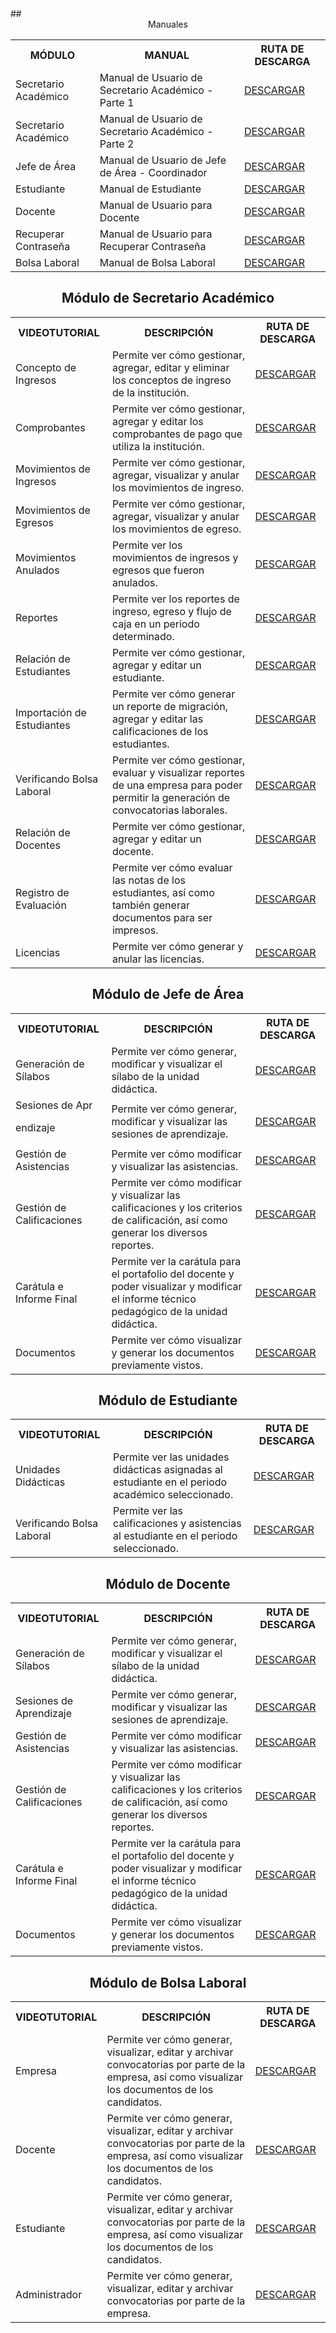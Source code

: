 

<!DOCTYPE html>
<html lang="es">

<body>
## <div align="center">Manuales</div>

<table>
  <tr>
    <th>MÓDULO</th>
    <th>MANUAL</th>
    <th>RUTA DE DESCARGA</th>
  </tr>
  <tr>
    <td>Secretario Académico</td>
    <td>Manual de Usuario de Secretario Académico - Parte 1</td>
    <td><a href="https://drive.google.com/file/d/1ZajQoL8dJ0K4AVQtZM6hsRG6SxKrwsAB/view?usp=drive_link">DESCARGAR</a></td>
  </tr>
  <tr>
    <td>Secretario Académico</td>
    <td>Manual de Usuario de Secretario Académico - Parte 2</td>
    <td><a href="https://drive.google.com/file/d/1Syw_FoGUWiRMYvJ5UNw6Lytmo0sZyW38/view?usp=drive_link">DESCARGAR</a></td>
  </tr>
  <tr>
    <td>Jefe de Área</td>
    <td>Manual de Usuario de Jefe de Área - Coordinador</td>
    <td><a href="https://drive.google.com/file/d/1NOk0wfHO095KDmHKv0-3XCkkGfgu0vzd/view?usp=drive_link">DESCARGAR</a></td>
  </tr>
  <tr>
    <td>Estudiante</td>
    <td>Manual de Estudiante</td>
    <td><a href="https://drive.google.com/file/d/1YA4jvlgLGlSZWtTmwY0xO-Vq-If18mAp/view?usp=drive_link">DESCARGAR</a></td>
  </tr>
  <tr>
    <td>Docente</td>
    <td>Manual de Usuario para Docente</td>
    <td><a href="https://drive.google.com/file/d/1Bnz53opYYdnKC91Fzj-lzUR8Q2IL_Frm/view?usp=drive_link">DESCARGAR</a></td>
  </tr>
  <tr>
    <td>Recuperar Contraseña</td>
    <td>Manual de Usuario para Recuperar Contraseña</td>
    <td><a href="https://drive.google.com/file/d/1lItZTa7uAQ4kEqSgS7n5j8JYl2DZ0JN5/view?usp=drive_link">DESCARGAR</a></td>
  </tr>
  <tr>
    <td>Bolsa Laboral</td>
    <td>Manual de Bolsa Laboral</td>
    <td><a href="https://drive.google.com/file/d/1nekvY_nM6a0qoCEK938mwnuxbgYB-0A2/view?usp=drive_link">DESCARGAR</a></td>
  </tr>
</table>

## <div align="center">Módulo de Secretario Académico</div>

<table>
  <tr>
    <th>VIDEOTUTORIAL</th>
    <th>DESCRIPCIÓN</th>
    <th>RUTA DE DESCARGA</th>
  </tr>
  <tr>
    <td>Concepto de Ingresos</td>
    <td>Permite ver cómo gestionar, agregar, editar y eliminar los conceptos de ingreso de la institución.</td>
    <td><a href="https://drive.google.com/file/d/10WpuP6t236mFqDj7qwqc4Jg85fmHxW0H/view?usp=sharing">DESCARGAR</a></td>
  </tr>
  <tr>
    <td>Comprobantes</td>
    <td>Permite ver cómo gestionar, agregar y editar los comprobantes de pago que utiliza la institución.</td>
    <td><a href="https://drive.google.com/file/d/1S_X8XITIaiYAvfKhogkAkTsJ_WYDooEM/view?usp=sharing">DESCARGAR</a></td>
  </tr>
  <tr>
    <td>Movimientos de Ingresos</td>
    <td>Permite ver cómo gestionar, agregar, visualizar y anular los movimientos de ingreso.</td>
    <td><a href="https://drive.google.com/file/d/1oHRd0hFKS4TXRgRHBU0csiXSkwvhCuCU/view?usp=sharing">DESCARGAR</a></td>
  </tr>
  <tr>
    <td>Movimientos de Egresos</td>
    <td>Permite ver cómo gestionar, agregar, visualizar y anular los movimientos de egreso.</td>
    <td><a href="https://drive.google.com/file/d/1mCuaVhj14ANVqmseYW4orUV1Y6rHuWAr/view?usp=sharing">DESCARGAR</a></td>
  </tr>
  <tr>
    <td>Movimientos Anulados</td>
    <td>Permite ver los movimientos de ingresos y egresos que fueron anulados.</td>
    <td><a href="https://drive.google.com/file/d/1d639N_1Ugpao02h3WAQPsmOEIIGbGQd8/view?usp=sharing">DESCARGAR</a></td>
  </tr>
  <tr>
    <td>Reportes</td>
    <td>Permite ver los reportes de ingreso, egreso y flujo de caja en un periodo determinado.</td>
    <td><a href="https://drive.google.com/file/d/1JFR_TRzfznb8QRq_-z_zeqFKFBxB3r9K/view?usp=sharing">DESCARGAR</a></td>
  </tr>
  <tr>
    <td>Relación de Estudiantes</td>
    <td>Permite ver cómo gestionar, agregar y editar un estudiante.</td>
    <td><a href="https://drive.google.com/file/d/1ZoxyuGK6vD5po0l71-CXNlGO2-SpA0h4/view?usp=sharing">DESCARGAR</a></td>
  </tr>
  <tr>
    <td>Importación de Estudiantes</td>
    <td>Permite ver cómo generar un reporte de migración, agregar y editar las calificaciones de los estudiantes.</td>
    <td><a href="https://drive.google.com/file/d/1shDb1NDrqowvCHJT7dOB-Gz0tA465Rx3/view?usp=sharing">DESCARGAR</a></td>
  </tr>
  <tr>
    <td>Verificando Bolsa Laboral</td>
    <td>Permite ver cómo gestionar, evaluar y visualizar reportes de una empresa para poder permitir la generación de convocatorias laborales.</td>
    <td><a href="https://drive.google.com/file/d/1Xk1kstlAG-kAm7m__fMZKlzXNwBWv2nC/view?usp=sharing">DESCARGAR</a></td>
  </tr>
  <tr>
    <td>Relación de Docentes</td>
    <td>Permite ver cómo gestionar, agregar y editar un docente.</td>
    <td><a href="https://drive.google.com/file/d/1_hy_nTTpzVhmHcFzdAC_p-Fsb9a3JzZE/view?usp=drive_link">DESCARGAR</a></td>
  </tr>
  <tr>
    <td>Registro de Evaluación</td>
    <td>Permite ver cómo evaluar las notas de los estudiantes, así como también generar documentos para ser impresos.</td>
    <td><a href="https://drive.google.com/file/d/1RkMssH1Ms81gG0Xmrsz-di4QkRLLhCe6/view?usp=drive_link">DESCARGAR</a></td>
  </tr>
  <tr>
    <td>Licencias</td>
    <td>Permite ver cómo generar y anular las licencias.</td>
    <td><a href="https://drive.google.com/file/d/1iASwQlsWXIqr9nUrd2xo7_EJWvpg346C/view?usp=drive_link">DESCARGAR</a></td>
  </tr>
</table>

## <div align="center">Módulo de Jefe de Área</div>

<table>
  <tr>
    <th>VIDEOTUTORIAL</th>
    <th>DESCRIPCIÓN</th>
    <th>RUTA DE DESCARGA</th>
  </tr>
  <tr>
    <td>Generación de Sílabos</td>
    <td>Permite ver cómo generar, modificar y visualizar el sílabo de la unidad didáctica.</td>
    <td><a href="https://drive.google.com/file/d/1FoNU28CGI-pXEsYqIhNFS84RitqKl469/view?usp=sharing">DESCARGAR</a></td>
  </tr>
  <tr>
    <td>Sesiones de Apr

endizaje</td>
    <td>Permite ver cómo generar, modificar y visualizar las sesiones de aprendizaje.</td>
    <td><a href="https://drive.google.com/file/d/1QMaEs8Bl-i3Wu8ZFgKUOFn77UEAXV1HR/view?usp=sharing">DESCARGAR</a></td>
  </tr>
  <tr>
    <td>Gestión de Asistencias</td>
    <td>Permite ver cómo modificar y visualizar las asistencias.</td>
    <td><a href="https://drive.google.com/file/d/1W6XlBZkIfOS3kz4y3RLvgkGa4MqG4bIw/view?usp=sharing">DESCARGAR</a></td>
  </tr>
  <tr>
    <td>Gestión de Calificaciones</td>
    <td>Permite ver cómo modificar y visualizar las calificaciones y los criterios de calificación, así como generar los diversos reportes.</td>
    <td><a href="https://drive.google.com/file/d/1SeeiyUFukU6nbFmpLZT81TIeKHyVl5LA/view?usp=sharing">DESCARGAR</a></td>
  </tr>
  <tr>
    <td>Carátula e Informe Final</td>
    <td>Permite ver la carátula para el portafolio del docente y poder visualizar y modificar el informe técnico pedagógico de la unidad didáctica.</td>
    <td><a href="https://drive.google.com/file/d/1rsrrBGDlLyaP1PYfB2Hw9a-E9X30XVv0/view?usp=sharing">DESCARGAR</a></td>
  </tr>
  <tr>
    <td>Documentos</td>
    <td>Permite ver cómo visualizar y generar los documentos previamente vistos.</td>
    <td><a href="https://drive.google.com/file/d/1uGyOEAxJB0nz__MJAPY0SJy6VgMp0--k/view?usp=sharing">DESCARGAR</a></td>
  </tr>
</table>

## <div align="center">Módulo de Estudiante</div>

<table>
  <tr>
    <th>VIDEOTUTORIAL</th>
    <th>DESCRIPCIÓN</th>
    <th>RUTA DE DESCARGA</th>
  </tr>
  <tr>
    <td>Unidades Didácticas</td>
    <td>Permite ver las unidades didácticas asignadas al estudiante en el periodo académico seleccionado.</td>
    <td><a href="https://drive.google.com/file/d/1lkjVmeTxTWNfFe-xSpXMPaEQ8uuNBKMx/view?usp=sharing">DESCARGAR</a></td>
  </tr>
  <tr>
    <td>Verificando Bolsa Laboral</td>
    <td>Permite ver las calificaciones y asistencias al estudiante en el periodo seleccionado.</td>
    <td><a href="https://drive.google.com/file/d/1ESb7_jMPAcd8a0HoMFwj2iz4DetvIc9W/view?usp=drive_link">DESCARGAR</a></td>
  </tr>
</table>

## <div align="center">Módulo de Docente</div>

<table>
  <tr>
    <th>VIDEOTUTORIAL</th>
    <th>DESCRIPCIÓN</th>
    <th>RUTA DE DESCARGA</th>
  </tr>
  <tr>
    <td>Generación de Sílabos</td>
    <td>Permite ver cómo generar, modificar y visualizar el sílabo de la unidad didáctica.</td>
    <td><a href="https://drive.google.com/file/d/1FoNU28CGI-pXEsYqIhNFS84RitqKl469/view?usp=sharing">DESCARGAR</a></td>
  </tr>
  <tr>
    <td>Sesiones de Aprendizaje</td>
    <td>Permite ver cómo generar, modificar y visualizar las sesiones de aprendizaje.</td>
    <td><a href="https://drive.google.com/file/d/1QMaEs8Bl-i3Wu8ZFgKUOFn77UEAXV1HR/view?usp=sharing">DESCARGAR</a></td>
  </tr>
  <tr>
    <td>Gestión de Asistencias</td>
    <td>Permite ver cómo modificar y visualizar las asistencias.</td>
    <td><a href="https://drive.google.com/file/d/1W6XlBZkIfOS3kz4y3RLvgkGa4MqG4bIw/view?usp=sharing">DESCARGAR</a></td>
  </tr>
  <tr>
    <td>Gestión de Calificaciones</td>
    <td>Permite ver cómo modificar y visualizar las calificaciones y los criterios de calificación, así como generar los diversos reportes.</td>
    <td><a href="https://drive.google.com/file/d/1SeeiyUFukU6nbFmpLZT81TIeKHyVl5LA/view?usp=sharing">DESCARGAR</a></td>
  </tr>
  <tr>
    <td>Carátula e Informe Final</td>
    <td>Permite ver la carátula para el portafolio del docente y poder visualizar y modificar el informe técnico pedagógico de la unidad didáctica.</td>
    <td><a href="https://drive.google.com/file/d/1rsrrBGDlLyaP1PYfB2Hw9a-E9X30XVv0/view?usp=sharing">DESCARGAR</a></td>
  </tr>
  <tr>
    <td>Documentos</td>
    <td>Permite ver cómo visualizar y generar los documentos previamente vistos.</td>
    <td><a href="https://drive.google.com/file/d/1uGyOEAxJB0nz__MJAPY0SJy6VgMp0--k/view?usp=sharing">DESCARGAR</a></td>
  </tr>
</table>

## <div align="center">Módulo de Bolsa Laboral</div>

<table>
  <tr>
    <th>VIDEOTUTORIAL</th>
    <th>DESCRIPCIÓN</th>
    <th>RUTA DE DESCARGA</th>
  </tr>
  <tr>
    <td>Empresa</td>
    <td>Permite ver cómo generar, visualizar, editar y archivar convocatorias por parte de la empresa, así como visualizar los documentos de los candidatos.</td>
    <td><a href="https://drive.google.com/file/d/1EnghsMBrTemhhnIRcecly6C4m0vDbaq4/view?usp=sharing">DESCARGAR</a></td>
  </tr>
  <tr>
    <td>Docente</td>
    <td>Permite ver cómo generar, visualizar, editar y archivar convocatorias por parte de la empresa, así como visualizar los documentos de los candidatos.</td>
    <td><a href="https://drive.google.com/file/d/1KJIjB_7Sb7aqEtY4z6aFyn740PeO3rD4/view?usp=drive_link">DESCARGAR</a></td>
  </tr>
  <tr>
    <td>Estudiante</td>
    <td>Permite ver cómo generar, visualizar, editar y archivar convocatorias por parte de la empresa, así como visualizar los documentos de los candidatos.</td>
    <td><a href="https://drive.google.com/file/d/1ESb7_jMPAcd8a0HoMFwj2iz4DetvIc9W/view?usp=drive_link">DESCARGAR</a></td>
  </tr>
  <tr>
    <td>Administrador</td>
    <td>Permite ver cómo generar, visualizar, editar y archivar convocatorias por parte de la empresa.</td>
    <td><a href="https://drive.google.com/file/d/1Xk1kstlAG-kAm7m__fMZKlzXNwBWv2nC/view?usp=drive_link">DESCARGAR</a></td>
  </tr>
</table>
</body>
</html>
